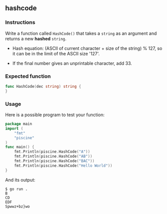 ## hashcode

### Instructions

Write a function called `HashCode()` that takes a `string` as an argument and returns a new **hashed** `string`.

- Hash equation: (ASCII of current character + size of the string) % 127, so it can be in the limit of the ASCII size '127'.

- If the final number gives an unprintable character, add 33.


### Expected function

```go
func HashCode(dec string) string {
}
```

### Usage

Here is a possible program to test your function:

```go
package main
import (
	"fmt"
	"piscine"
)
func main() {
	fmt.Println(piscine.HashCode("A"))
	fmt.Println(piscine.HashCode("AB"))
	fmt.Println(piscine.HashCode("BAC"))
	fmt.Println(piscine.HashCode("Hello World"))
}
```

And its output:

```console
$ go run .
B
CD
EDF
Spwwz+bz}wo
```
